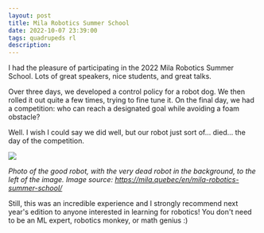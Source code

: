 ```yaml
---
layout: post
title: Mila Robotics Summer School
date: 2022-10-07 23:39:00
tags: quadrupeds rl
description:
---
```


I had the pleasure of participating in the 2022 Mila Robotics Summer School. Lots of great
speakers, nice students, and great talks.

Over three days, we developed a control policy for a robot dog. We then rolled it out quite a few times, trying to fine tune it.
On the final day, we had a competition: who can reach a designated goal while avoiding a foam obstacle?

Well. I wish I could say we did well, but our robot just sort of... died... the day of the competition.

<img src="https://mila.quebec/wp-content/uploads/2022/10/IMG_0586-scaled.jpg" style="max-width:100%"/>

<em>Photo of the good robot, with the very dead robot in the background, to the left of the image. Image source: <a href="https://mila.quebec/en/mila-robotics-summer-school/">https://mila.quebec/en/mila-robotics-summer-school/</a></em>

Still, this was an incredible experience and I strongly recommend next year's edition to anyone interested in learning for robotics! 
You don't need to be an ML expert, robotics monkey, or math genius :)